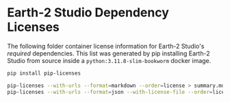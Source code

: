 # Earth-2 Studio Dependency Licenses

The following folder container license information for Earth-2 Studio's *required*
dependencies.
This list was generated by pip installing Earth-2 Studio from source inside a
`python:3.11.8-slim-bookworm` docker image.

```bash
pip install pip-licenses

pip-licenses --with-urls --format=markdown --order=license > summary.md
pip-licenses --with-urls --format=json --with-license-file --order=license > details.json
```

